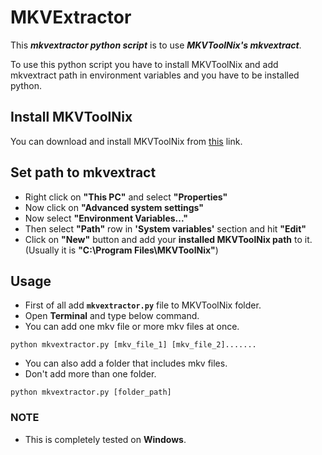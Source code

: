 # **MKVExtractor**

This ***mkvextractor python script*** is to use ***MKVToolNix's mkvextract***.

To use this python script you have to install MKVToolNix and add mkvextract path in environment variables and you have to be installed python.

## **Install MKVToolNix**

You can download and install MKVToolNix from [this](https://www.fosshub.com/MKVToolNix.html) link.

## **Set path to mkvextract**

- Right click on **"This PC"** and select **"Properties"**
- Now click on **"Advanced system settings"**
- Now select **"Environment Variables..."**
- Then select **"Path"** row in **'System variables'** section and hit **"Edit"**
- Click on **"New"** button and add your **installed MKVToolNix path** to it. (Usually it is **"C:\Program Files\MKVToolNix"**)


## **Usage**

- First of all add **`mkvextractor.py`** file to MKVToolNix folder.
- Open **Terminal** and type below command.
- You can add one mkv file or more mkv files at once.

`python mkvextractor.py [mkv_file_1] [mkv_file_2].......`

- You can also add a folder that includes mkv files.
- Don't add more than one folder.

`python mkvextractor.py [folder_path]`

### **NOTE**
- This is completely tested on **Windows**.